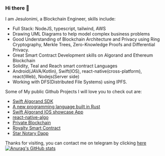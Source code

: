 ### Hi there 👋
I am Jesulonimi, a Blockchain Engineer, skills include:
- Full Stack: NodeJS, typescript, tailwind, AWS
- Drawing UML Diagrams to help model complex business problems
- Good Understanding of Blockchain Architecture and Privacy using Ring Cryptography, Merkle Trees, Zero-Knowledge Proofs  and Differential Privacy.
- Great Smart Contract Development skills on Algorand and Ethereum Blockchain
- Solidity, Teal and Reach smart contract Languages
- Android(JAVA/Kotlin), Swift(IOS), react-native(cross-platform), react(Web), Nodejs(Server side)
- Working with DFS(Distributed File Systems) using IPFS.

Some of My public Github Projects I will love you to check out are:
- [Swift Algorand SDK](https://github.com/Jesulonimi21/Swift-Algorand-Sdk)
- [A new programming language built in Rust](https://github.com/Jesulonimi21/nimi_rlox)
- [Swift Algorand IOS showcase App](https://github.com/Jesulonimi21/swift-algorand-sdk-ios-showcase)
- [react-native-algo](https://github.com/Jesulonimi21/react-native-algo)
- [Private Blockchain](https://github.com/Jesulonimi21/PrivateBlockchain)
- [Royalty Smart Contract](https://github.com/uncopied/smart_contract)
- [Star Notary Dapp](https://github.com/Jesulonimi21/StarNotaryDApp)

Thanks for visiting, you can contact me on telegram by clicking [here](https://t.me/jesulonimi)
[![Anurag's GitHub stats](https://github-readme-stats.vercel.app/api?username=jesulonimi21)](https://github.com/anuraghazra/github-readme-stats)

<!--
**Jesulonimi21/jesulonimi21** is a ✨ _special_ ✨ repository because its `README.md` (this file) appears on your GitHub profile.

Here are some ideas to get you started:

- 🔭 I’m currently working on ...
- 🌱 I’m currently learning ...
- 👯 I’m looking to collaborate on ...
- 🤔 I’m looking for help with ...
- 💬 Ask me about ...
- 📫 How to reach me: ...
- 😄 Pronouns: ...
- ⚡ Fun fact: ...
-->
